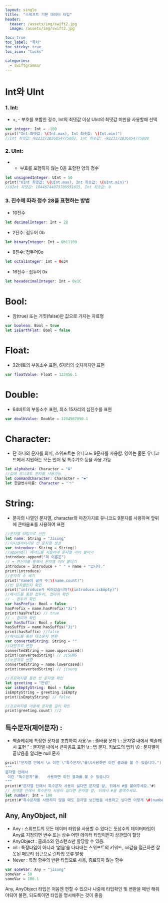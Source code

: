 ```yaml
---
layout: single
title:  "스위프트 기본 데이터 타입"
header:
  teaser: /assets/img/swift2.jpg
  image: /assets/img/swift2.jpg

toc: true
toc_label: "목차"
toc_sticky: true
toc_icon: "tasks"

categories:
  - swiftgrammar
---
```

# Int와 UInt
### 1. Int:  
 - +, - 부호를 포함한 정수, Int의 최댓값 이상 UInt의 최댓값 미만을 사용할때 선택
```swift
var integer: Int = -100
print("Int 최댓값: \(Int.max), Int 최솟값: \(Int.min)")
//Int 최댓값: 9223372036854775807, Int 최솟값: -9223372036854775808
```

### 2. UInt: 
 - - 부호를 포함하지 않는 0을 포함한 양의 정수
```swift
let unsignedInteger: UInt = 50
print("UInt 최댓값: \(UInt.max), Int 최솟값: \(UInt.min)")
//UInt 최댓값: 18446744073709551615, Int 최솟값: 0
```
### 3. 진수에 따라 정수 28을 표현하는 방법
- 10진수
```swift
let decimalInteger: Int = 28
```
- 2진수: 접두어 0b
```swift
let binaryInteger: Int = 0b11100
```
- 8진수: 접두어0o
```swift
let octalInteger: Int = 0o34
```
- 16진수 : 접두어 0x
```swift
let hexadecimalInteger: Int = 0x1C
```

# Bool: 
 - 참(true) 또는 거짓(false)만 값으로 가지는 자료형
```swift
var boolean: Bool = true
let isEarthFlat: Bool = false
```
# Float: 
 - 32비트의 부동소수 표현, 6자리의 숫자까지만 표현
```swift
var floatValue: Float = 123456.1
```
# Double: 
 - 64비트의 부동소수 표현, 최소 15자리의 십진수를 표현
```swift
var doulbValue: Double = 1234567890.1
```

# Character: 
 - 단 하나의 문자를  의미, 스위프트는 유니코드 9문자를 사용함. 영어는 물론 유니코드에서 지원하는 모든 언어 및 특수기호 등을 사용 가능
```swift
let alphabetA: Character = "A"
//값에 유니코드 문자를 사용가능
let commandCharacter: Character = "❤" 
let 한글변수이름: Character = "ㄱ"
```

# String: 
 - 문자의 나열인 문자열, character와 마찬가지로 유니코드 9문자를 사용하며 앞뒤에 큰따옴표를 사용하여 표현

```swift
//문자열 타입으로 선언
let name: String = "Jisung"
//이니셜라이저로 빈 문자열 생성
var introduce: String = String()
//append() 메서드를 사용하여 문자열 이어 붙이기
introduce.append("제 이름은")
// + 연산자를 통해서 문자열 이어 붙이기
introduce = introduce + " " + name + "입니다."
print(introduce)
//문자의 수 세기
print("name의 글자 수:\(name.count)")
//빈 문자열인지 확인
print("introduce가 비어있습니까?\(introduce.isEmpty)")
//메서드를 통한 접두어, 접미어 확인
// - 접두어 확인
var hasPrefix: Bool = false
hasPrefix = name.hasPrefix("Ji")
print(hasPrefix) // true
// - 접미어 확인
var hasSuffix: Bool = false
hasSuffix = name.hasSuffix("Ji")
print(hasSuffix) //false
//메서드를 통한 대소문자 변환
var convertedString: String = ""
//대문자로 변환
convertedString = name.uppercased()
print(convertedString) // JISUNG
//소문자로 변환
convertedString = name.lowercased()
print(convertedString) // jisung

//프로퍼티를 통한 빈 문자열 확인
let greeting = "안녕"
var isEmptyString: Bool = false
isEmptyString = greeting.isEmpty
print(isEmptyString) // false

//프로퍼티를 이용해 문자열 길이 확인
print(greeting.count) //2
```

## 특수문자(제어문자) : 
 - 백슬레쉬에 특정한 문자를 조합하여 사용
\n : 줄바꿈 문자
\\ : 문자열 내에서 백슬래시 표현
\" : 문자열 내에서 큰따옴표 표현
\t : 탭 문자. 키보드의 탭키
\0 : 문자열이 끝났음을 알리는 null 문자

```swift
print("문자열 안에서 \n 이런 \"특수문자\"를\t사용하면 이런 결과를 볼 수 있습니다.")
"""
문자열 안에서
 이런 "특수문자"를    사용하면 이런 결과를 볼 수 있습니다
"""
print(#"문자열 안에서 특수문자 사용이 싫다면 문자열 앞, 뒤에서 #을 붙여주세요."#)
// 문자열 안에서 특수문자 사용이 싫다면 문자열 앞, 뒤에서 #을 붙여주세요.
let number: Int = 100
print(#"특수문자를 사용하지 않을 때도 문자열 보간법을 사용하고 싶다면 이렇게 \#(number) 해보세요"#)
```

## Any, AnyObject, nil
- Any : 스위프트의 모든 데이터 타입을 사용할 수 있다는 뜻상수의 데이터타입이 Any로 지정되면 변수 또는 상수 어떤 데이터 타입이든지 상관없이 할당
- AnyObject : 클래스와 인스턴스만 할당할 수 있음.
- nil : 특정타입이 아니라 ‘없음’을 나타내는 스위프트의 키워드, nil값을 접근하면 잘못된 메모리 접근으로 런타입 오류 발생
- Never : 특정 함수의 반환 타입으로 사용, 종료되지 않는 함수
```swift
var someVar: Any = "jisung"
someVar = 50
someVar = 100.1
```
Any, AnyObject 타입은 처음엔 편할 수 있으나 나중에 타입확인 및 변환을 매번 해줘야되어 불편, 되도록이면 타입을 명시해주는 것이 좋음
